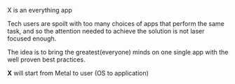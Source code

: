 X is an everything app

Tech users are spoilt with too many choices of apps that perform the same task, and so the attention needed to achieve the solution is not laser focused enough.

The idea is to bring the greatest(everyone) minds on one single app with the well proven best practices.

**X** will start from Metal to user (OS to application)

